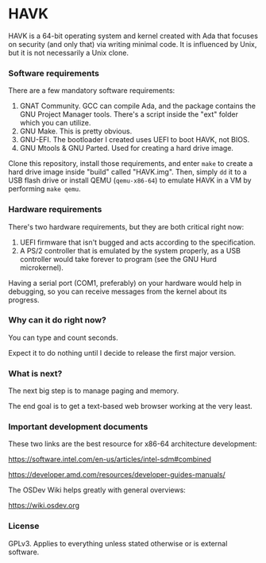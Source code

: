 # HAVK
HAVK is a 64-bit operating system and kernel created with Ada
that focuses on security (and only that) via writing minimal code.
It is influenced by Unix, but it is not necessarily a Unix clone.

### Software requirements
There are a few mandatory software requirements:
1. GNAT Community. GCC can compile Ada, and the package contains the
GNU Project Manager tools. There's a script inside the "ext" folder which you
can utilize.
2. GNU Make. This is pretty obvious.
3. GNU-EFI. The bootloader I created uses UEFI to boot HAVK, not BIOS.
4. GNU Mtools & GNU Parted. Used for creating a hard drive image.

Clone this repository, install those requirements, and enter `make`
to create a hard drive image inside "build" called "HAVK.img". Then, simply
`dd` it to a USB flash drive or install QEMU (`qemu-x86-64`) to emulate
HAVK in a VM by performing `make qemu`.

### Hardware requirements
There's two hardware requirements, but they are both critical right now:
1. UEFI firmware that isn't bugged and acts according to the specification.
2. A PS/2 controller that is emulated by the system properly, as a USB
controller would take forever to program (see the GNU Hurd microkernel).

Having a serial port (COM1, preferably) on your hardware would help in
debugging, so you can receive messages from the kernel about its progress.

### Why can it do right now?
You can type and count seconds.

Expect it to do nothing until I decide to release the first major version.

### What is next?
The next big step is to manage paging and memory.

The end goal is to get a text-based web browser working at the very least.

### Important development documents
These two links are the best resource for x86-64 architecture development:

https://software.intel.com/en-us/articles/intel-sdm#combined

https://developer.amd.com/resources/developer-guides-manuals/

The OSDev Wiki helps greatly with general overviews:

https://wiki.osdev.org

### License
GPLv3. Applies to everything unless stated otherwise or is external software.
